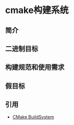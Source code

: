# cmake构建系统
## 简介
## 二进制目标
## 构建规范和使用需求
## 假目标

## 引用
- [CMake BuildSystem](https://cmake.org/cmake/help/latest/manual/cmake-buildsystem.7.html)